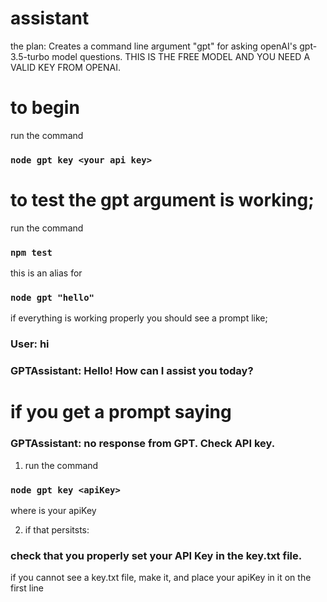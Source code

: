 # assistant

the plan:
Creates a command line argument "gpt" for asking openAI's gpt-3.5-turbo model questions.
THIS IS THE FREE MODEL AND YOU NEED A VALID KEY FROM OPENAI.

# to begin

run the command

### `node gpt key <your api key>`

# to test the gpt argument is working;

run the command

### `npm test`

this is an alias for

### `node gpt "hello"`

if everything is working properly you should see a prompt like;

### User: hi

### GPTAssistant: Hello! How can I assist you today?

# if you get a prompt saying

### GPTAssistant: no response from GPT. Check API key.

1. run the command

### `node gpt key <apiKey>`

where <apiKey> is your apiKey

2. if that persitsts:

### check that you properly set your API Key in the key.txt file.

if you cannot see a key.txt file, make it, and place your apiKey in it on the first line

